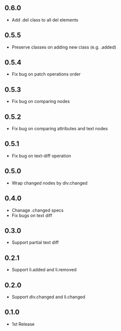 ## 0.6.0
- Add .del class to all del elements

## 0.5.5
- Preserve classes on adding new class (e.g. .added)

## 0.5.4
- Fix bug on patch operations order

## 0.5.3
- Fix bug on comparing nodes

## 0.5.2
- Fix bug on comparing attributes and text nodes

## 0.5.1
- Fix bug on text-diff operation

## 0.5.0
- Wrap changed nodes by div.changed

## 0.4.0
- Chanage .changed specs
- Fix bugs on text diff

## 0.3.0
- Support partial text diff

## 0.2.1
- Support li.added and li.removed

## 0.2.0
- Support div.changed and li.changed

## 0.1.0
- 1st Release
